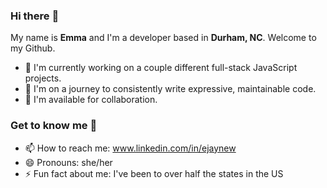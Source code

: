 ### Hi there :wave:

My name is **Emma** and I'm a developer based in **Durham, NC**. Welcome to my&nbsp;Github.
- 🔭 I'm currently working on a couple different full-stack JavaScript projects.
- 🌱 I'm on a journey to consistently write expressive, maintainable code.
- 👯 I'm available for collaboration.

### Get to know me :woman:
- 📫 How to reach me: <a href="https://www.linkedin.com/in/ejaynew/">www.linkedin.com/in/ejaynew</a>
- 😄 Pronouns: she/her
- ⚡ Fun fact about me: I've been to over half the states in the US
